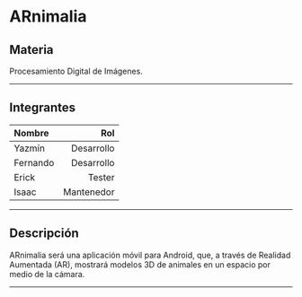 # ARnimalia

## Materia
Procesamiento Digital de Imágenes.

---

## Integrantes

|Nombre |Rol
|:--- |---:
|Yazmín |Desarrollo
|Fernando |Desarrollo
|Erick |Tester
|Isaac |Mantenedor

---

## Descripción

ARnimalia será una aplicación móvil para Android, que, a través de Realidad Aumentada (AR), mostrará modelos 3D de animales en un espacio por medio de la cámara.

---